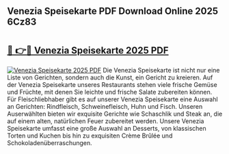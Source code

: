 ## Venezia Speisekarte PDF Download Online 2025 6Cz83

# <h2><a href="http://gc5e06j.nevu.top/?p=Venezia+Speisekarte">🔗 👉🔴 Venezia Speisekarte 2025 PDF</a></h2>

[![Venezia Speisekarte 2025 PDF](https://i.imgur.com/dBaPXMq.png)](http://gc5e06j.nevu.top/?p=Venezia+Speisekarte)
Die Venezia Speisekarte ist nicht nur eine Liste von Gerichten, sondern auch die Kunst, ein Gericht zu kreieren. Auf der Venezia Speisekarte unseres Restaurants stehen viele frische Gemüse und Früchte, mit denen Sie leichte und frische Salate zubereiten können. Für Fleischliebhaber gibt es auf unserer Venezia Speisekarte eine Auswahl an Gerichten: Rindfleisch, Schweinefleisch, Huhn und Fisch. Unseren Auserwählten bieten wir exquisite Gerichte wie Schaschlik und Steak an, die auf einem alten, natürlichen Feuer zubereitet werden. Unsere Venezia Speisekarte umfasst eine große Auswahl an Desserts, von klassischen Torten und Kuchen bis hin zu exquisiten Crème Brûlée und Schokoladenüberraschungen.
